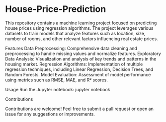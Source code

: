 # House-Price-Prediction
This repository contains a machine learning project focused on predicting house prices using regression algorithms. The project leverages various datasets to train models that analyze features such as location, size, number of rooms, and other relevant factors influencing real estate prices.

Features
    Data Preprocessing: Comprehensive data cleaning and preprocessing to handle missing values and normalize features.
    Exploratory Data Analysis: Visualization and analysis of key trends and patterns in the housing market.
    Regression Algorithms: Implementation of multiple regression techniques, including Linear Regression, Decision Trees, and Random Forests.
    Model Evaluation: Assessment of model performance using metrics such as RMSE, MAE, and R² scores.

Usage
    Run the Jupyter notebook:
    jupyter notebook

Contributions

Contributions are welcome! Feel free to submit a pull request or open an issue for any suggestions or improvements.
